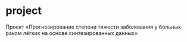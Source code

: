 # project
Проект «Прогнозирование степени тяжести заболевания у больных раком лёгких на основе синтезированных данных»
